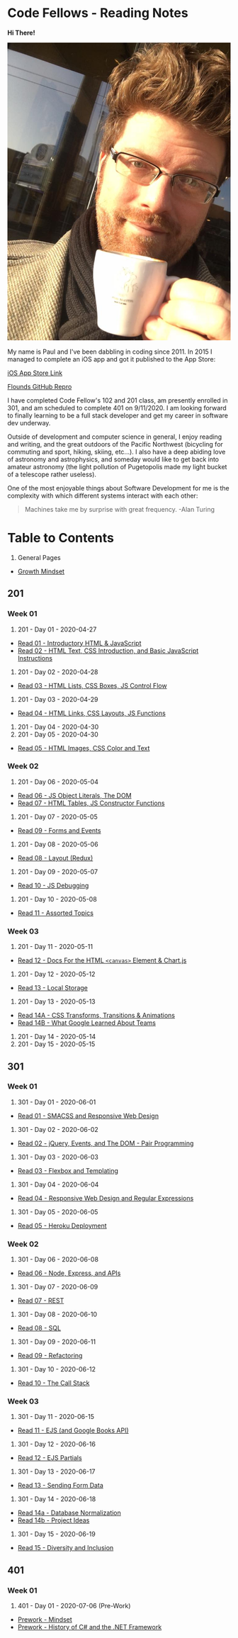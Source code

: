 # Code Fellows - Reading Notes

**Hi There!**

<img src="Images/HairAndEspresso.jpg">

My name is Paul and I've been dabbling in coding since 2011. In 2015 I managed to complete an iOS app and got it published to the App Store:

[iOS App Store Link](https://apps.apple.com/us/app/flounds/id1059196121 "iOS App Store - Flounds")

[Flounds GitHub Repro](https://github.com/paulmrest/Flounds)

I have completed Code Fellow's 102 and 201 class, am presently enrolled in 301, and am scheduled to complete 401 on 9/11/2020. I am looking forward to finally learning to be a full stack developer and get my career in software dev underway.

Outside of development and computer science in general, I enjoy reading and writing, and the great outdoors of the Pacific Northwest (bicycling for commuting and sport, hiking, skiing, etc...). I also have a deep abiding love of astronomy and astrophysics, and someday would like to get back into amateur astronomy (the light pollution of Pugetopolis made my light bucket of a telescope rather useless).

One of the most enjoyable things about Software Development for me is the complexity with which different systems interact with each other:

> Machines take me by surprise with great frequency.
> -Alan Turing


# Table to Contents

1. General Pages
* [Growth Mindset](./GeneralGuides/GrowthMindset.md)

## 201
### Week 01

1. 201 - Day 01 - 2020-04-27
* [Read 01 - Introductory HTML & JavaScript](CodeFellows-201/Day01-2020-04-27/Read01-IntroHTML+JS.md)
* [Read 02 - HTML Text, CSS Introduction, and Basic JavaScript Instructions](CodeFellows-201/Day01-2020-04-27/class-02.md)
1. 201 - Day 02 - 2020-04-28
* [Read 03 - HTML Lists, CSS Boxes, JS Control Flow](CodeFellows-201/Day02-2020-04-28/Read03-HTMLText+CSSBoxes+JSControlFlow.md)
1. 201 - Day 03 - 2020-04-29
* [Read 04 - HTML Links, CSS Layouts, JS Functions](CodeFellows-201/Day03-2020-04-29/class-04.md)
1. 201 - Day 04 - 2020-04-30
1. 201 - Day 05 - 2020-04-30
* [Read 05 - HTML Images, CSS Color and Text](CodeFellows-201/Day05-2020-05-01/class-05.md)

### Week 02

1. 201 - Day 06 - 2020-05-04
* [Read 06 - JS Object Literals, The DOM](CodeFellows-201/Day06-2020-05-04/class-06.md)
* [Read 07 - HTML Tables, JS Constructor Functions](CodeFellows-201/Day06-2020-05-04/class-07.md)
1. 201 - Day 07 - 2020-05-05
* [Read 09 - Forms and Events](CodeFellows-201/Day07-2020-05-05/class-09.md)
1. 201 - Day 08 - 2020-05-06
* [Read 08 - Layout (Redux)](CodeFellows-201/Day08-2020-05-06/class-08.md)
1. 201 - Day 09 - 2020-05-07
* [Read 10 - JS Debugging](CodeFellows-201/Day09-2020-05-07/class-10.md)
1. 201 - Day 10 - 2020-05-08
* [Read 11 - Assorted Topics](CodeFellows-201/Day10-2020-05-08/class-11.md)

### Week 03

1. 201 - Day 11 - 2020-05-11
* [Read 12 - Docs For the HTML `<canvas>` Element & Chart.js](CodeFellows-201/Day11-2020-05-11/class-12.md)
1. 201 - Day 12 - 2020-05-12
* [Read 13 - Local Storage](CodeFellows-201/Day12-2020-05-12/class-13.md)
1. 201 - Day 13 - 2020-05-13
* [Read 14A - CSS Transforms, Transitions & Animations](CodeFellows-201/Day13-2020-05-13/class-14.md)
* [Read 14B - What Google Learned About Teams](CodeFellows-201/Day13-2020-05-13/class-15.md)
1. 201 - Day 14 - 2020-05-14
1. 201 - Day 15 - 2020-05-15

## 301
### Week 01

1. 301 - Day 01 - 2020-06-01
* [Read 01 - SMACSS and Responsive Web Design](CodeFellows-301/Read01-SMACSS_ResponsiveWebDesign.md)
1. 301 - Day 02 - 2020-06-02
* [Read 02 - jQuery, Events, and The DOM - Pair Programming](CodeFellows-301/Read02-jQuery_PairProgramming.md)
1. 301 - Day 03 - 2020-06-03
* [Read 03 - Flexbox and Templating](CodeFellows-301/Read03-Flexbox_Templating.md)
1. 301 - Day 04 - 2020-06-04
* [Read 04 - Responsive Web Design and Regular Expressions](CodeFellows-301/Read04-RWD_RegExr.md)
1. 301 - Day 05 - 2020-06-05
* [Read 05 - Heroku Deployment](CodeFellows-301/Read05-Heroku.md)

### Week 02

1. 301 - Day 06 - 2020-06-08
* [Read 06 - Node, Express, and APIs](CodeFellows-301/Read06-Node.md)
1. 301 - Day 07 - 2020-06-09
* [Read 07 - REST](CodeFellows-301/Read07-REST.md)
1. 301 - Day 08 - 2020-06-10
* [Read 08 - SQL](CodeFellows-301/Read08-SQL.md)
1. 301 - Day 09 - 2020-06-11
* [Read 09 - Refactoring](CodeFellows-301/Read09-Refactoring.md)
1. 301 - Day 10 - 2020-06-12
* [Read 10 - The Call Stack](CodeFellows-301/Read10-TheCallStack.md)

### Week 03

1. 301 - Day 11 - 2020-06-15
* [Read 11 - EJS (and Google Books API)](CodeFellows-301/Read11-EJS_GoogleBooksAPI.md)
1. 301 - Day 12 - 2020-06-16
* [Read 12 - EJS Partials](CodeFellows-301/Read12-EJS_Partials.md)
1. 301 - Day 13 - 2020-06-17
* [Read 13 - Sending Form Data](CodeFellows-301/Read13-SendingFormData.md)
1. 301 - Day 14 - 2020-06-18
* [Read 14a - Database Normalization](CodeFellows-301/Read14b-DataBase_Normalization.md)
* [Read 14b - Project Ideas](CodeFellows-301/Read14b-ProjectIdeas.md)
1. 301 - Day 15 - 2020-06-19
* [Read 15 - Diversity and Inclusion](CodeFellows-301/Read15-Diveristy.md)

## 401

### Week 01
1. 401 - Day 01 - 2020-07-06 (Pre-Work)
* [Prework - Mindset](CodeFellows-401/Prework-Mindset.md)
* [Prework - History of C# and the .NET Framework](CodeFellows-401/Prework-HistoryOfC#AndDotNET.md)
